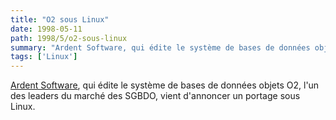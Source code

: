 ```yaml
---
title: "O2 sous Linux"
date: 1998-05-11
path: 1998/5/o2-sous-linux
summary: "Ardent Software, qui édite le système de bases de données objets O2, l'un des leaders du marché des SGBDO, vient d'annoncer un portage sous Linux."
tags: ['Linux']
---
```


<P>
<A HREF="http://www.ardentsoftware.com/">Ardent Software</A>,
qui édite le système de bases de données objets O2, l'un des leaders
du marché des SGBDO, vient d'annoncer un portage sous Linux.
</P>


